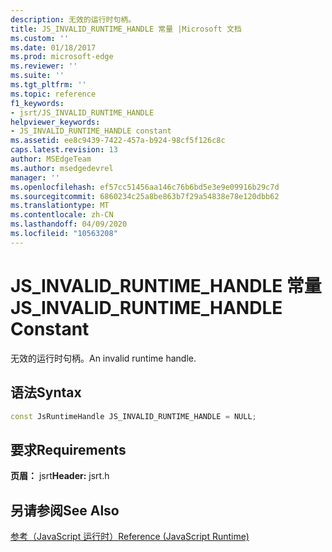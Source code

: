 ```yaml
---
description: 无效的运行时句柄。
title: JS_INVALID_RUNTIME_HANDLE 常量 |Microsoft 文档
ms.custom: ''
ms.date: 01/18/2017
ms.prod: microsoft-edge
ms.reviewer: ''
ms.suite: ''
ms.tgt_pltfrm: ''
ms.topic: reference
f1_keywords:
- jsrt/JS_INVALID_RUNTIME_HANDLE
helpviewer_keywords:
- JS_INVALID_RUNTIME_HANDLE constant
ms.assetid: ee8c9439-7422-457a-b924-98cf5f126c8c
caps.latest.revision: 13
author: MSEdgeTeam
ms.author: msedgedevrel
manager: ''
ms.openlocfilehash: ef57cc51456aa146c76b6bd5e3e9e09916b29c7d
ms.sourcegitcommit: 6860234c25a8be863b7f29a54838e78e120dbb62
ms.translationtype: MT
ms.contentlocale: zh-CN
ms.lasthandoff: 04/09/2020
ms.locfileid: "10563208"
---
```

# <span data-ttu-id="00767-103">JS_INVALID_RUNTIME_HANDLE 常量</span><span class="sxs-lookup"><span data-stu-id="00767-103">JS_INVALID_RUNTIME_HANDLE Constant</span></span>
<span data-ttu-id="00767-104">无效的运行时句柄。</span><span class="sxs-lookup"><span data-stu-id="00767-104">An invalid runtime handle.</span></span>  
  
## <span data-ttu-id="00767-105">语法</span><span class="sxs-lookup"><span data-stu-id="00767-105">Syntax</span></span>  
  
```cpp
const JsRuntimeHandle JS_INVALID_RUNTIME_HANDLE = NULL;  
```  
  
## <span data-ttu-id="00767-106">要求</span><span class="sxs-lookup"><span data-stu-id="00767-106">Requirements</span></span>  
 <span data-ttu-id="00767-107">**页眉：** jsrt</span><span class="sxs-lookup"><span data-stu-id="00767-107">**Header:** jsrt.h</span></span>  
  
## <span data-ttu-id="00767-108">另请参阅</span><span class="sxs-lookup"><span data-stu-id="00767-108">See Also</span></span>  
 [<span data-ttu-id="00767-109">参考（JavaScript 运行时）</span><span class="sxs-lookup"><span data-stu-id="00767-109">Reference (JavaScript Runtime)</span></span>](../chakra-hosting/reference-javascript-runtime.md)